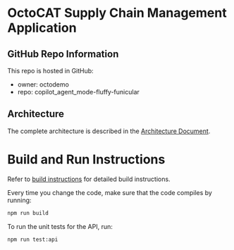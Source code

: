 # OctoCAT Supply Chain Management Application

## GitHub Repo Information

This repo is hosted in GitHub:
- owner: octodemo
- repo: copilot_agent_mode-fluffy-funicular

## Architecture

The complete architecture is described in the [Architecture Document](../docs/architecture.md).

# Build and Run Instructions

Refer to [build instructions](../docs/build.md) for detailed build instructions.

Every time you change the code, make sure that the code compiles by running:

```bash
npm run build
```

To run the unit tests for the API, run:

```bash
npm run test:api
```